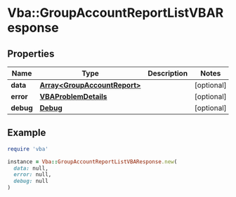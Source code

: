 # Vba::GroupAccountReportListVBAResponse

## Properties

| Name | Type | Description | Notes |
| ---- | ---- | ----------- | ----- |
| **data** | [**Array&lt;GroupAccountReport&gt;**](GroupAccountReport.md) |  | [optional] |
| **error** | [**VBAProblemDetails**](VBAProblemDetails.md) |  | [optional] |
| **debug** | [**Debug**](Debug.md) |  | [optional] |

## Example

```ruby
require 'vba'

instance = Vba::GroupAccountReportListVBAResponse.new(
  data: null,
  error: null,
  debug: null
)
```

